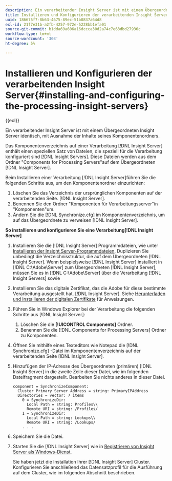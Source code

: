 ```yaml
---
description: Ein verarbeitender Insight Server ist mit einem Übergeordneten Insight Server identisch, mit Ausnahme der Inhalte seines Komponentenordners.
title: Installieren und Konfigurieren der verarbeitenden Insight Server
uuid: 186675f7-8b63-4675-89ec-51b0837a64d8
exl-id: 21f7e31b-a2fb-4257-972e-5228bb1efa01
source-git-commit: b1dda69a606a16dccca30d2a74c7e63dbd27936c
workflow-type: tm+mt
source-wordcount: '303'
ht-degree: 5%

---
```


# Installieren und Konfigurieren der verarbeitenden Insight Server{#installing-and-configuring-the-processing-insight-servers}

{{eol}}

Ein verarbeitender Insight Server ist mit einem Übergeordneten Insight Server identisch, mit Ausnahme der Inhalte seines Komponentenordners.

Das Komponentenverzeichnis auf einer Verarbeitung [!DNL Insight Server] enthält einen speziellen Satz von Dateien, die speziell für die Verarbeitung konfiguriert sind [!DNL Insight Servers]. Diese Dateien werden aus dem Ordner &quot;Components for Processing Servers&quot;auf dem Übergeordneten [!DNL Insight Server].

Beim Installieren einer Verarbeitung [!DNL Insight Server]führen Sie die folgenden Schritte aus, um den Komponentenordner einzurichten:

1. Löschen Sie das Verzeichnis der ursprünglichen Komponenten auf der verarbeitenden Seite. [!DNL Insight Server].
1. Benennen Sie den Ordner &quot;Komponenten für Verarbeitungsserver&quot;in &quot;Komponenten&quot;um.
1. Ändern Sie die [!DNL Synchronize.cfg] im Komponentenverzeichnis, um auf das Übergeordnete zu verweisen [!DNL Insight Server].

**So installieren und konfigurieren Sie eine Verarbeitung[!DNL Insight Server]**

1. Installieren Sie die [!DNL Insight Server] Programmdateien, wie unter [Installieren der Insight Server-Programmdateien](../../../../../../home/c-inst-svr/c-install-ins-svr/t-install-proc-inst-svr-dpu/t-install-prgm-files.md#task-1e6251fd39714186baa40d38f23d0088). Duplizieren Sie unbedingt die Verzeichnisstruktur, die auf dem Übergeordneten [!DNL Insight Server]. Wenn beispielsweise [!DNL Insight Server] installiert in [!DNL C:\Adobe\Server] zum Übergeordneten [!DNL Insight Server], müssen Sie es in [!DNL C:\Adobe\Server] über die Verarbeitung [!DNL Insight Servers] sowie
1. Installieren Sie das digitale Zertifikat, das die Adobe für diese bestimmte Verarbeitung ausgestellt hat. [!DNL Insight Server]. Siehe [Herunterladen und Installieren der digitalen Zertifikate](../../../../../../home/c-inst-svr/c-install-ins-svr/t-install-proc-inst-svr-dpu/c-dnld-dgtl-cert/c-dnld-dgtl-cert.md#concept-4f79c240492f4e52b6375b4b3bbefa17) für Anweisungen.
1. Führen Sie in Windows Explorer bei der Verarbeitung die folgenden Schritte aus [!DNL Insight Server]:

   1. Löschen Sie die **[!UICONTROL Components]** Ordner.
   1. Benennen Sie die [!DNL Components for Processing Servers] Ordner zu Komponenten.

1. Öffnen Sie mithilfe eines Texteditors wie Notepad die [!DNL Synchronize.cfg] -Datei im Komponentenverzeichnis auf der verarbeitenden Seite [!DNL Insight Server].
1. Hinzufügen der IP-Adresse des Übergeordneten (primären) [!DNL Insight Server] in die zweite Zeile dieser Datei, wie im folgenden Dateifragment dargestellt. Bearbeiten Sie nichts anderes in dieser Datei.

   ```
   component = SynchronizeComponent:
     Cluster Primary Server Address = string: PrimaryIPAddress
     Directories = vector: 7 items
       0 = SynchronizeDir:
         Local Path = string: Profiles\\
         Remote URI = string: /Profiles/
       1 = SynchronizeDir:
         Local Path = string: Lookups\\
         Remote URI = string: /Lookups/
       . . .
   ```

1. Speichern Sie die Datei.
1. Starten Sie die [!DNL Insight Server] wie in [Registrieren von Insight Server als Windows-Dienst](../../../../../../home/c-inst-svr/c-install-ins-svr/t-install-proc-inst-svr-dpu/c-reg-wdws-svc.md#concept-f2c7aa891d544a2595aa01d0d796a540).

   Sie haben jetzt die Installation Ihrer [!DNL Insight Server] Cluster. Konfigurieren Sie anschließend das Datensatzprofil für die Ausführung auf dem Cluster, wie im folgenden Abschnitt beschrieben.
